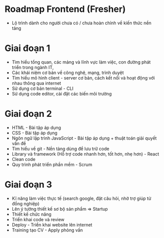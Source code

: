 # Roadmap Frontend (Fresher)

- Lộ trình dành cho người chưa có / chưa hoàn chỉnh về kiến thức nền tảng

# Giai đoạn 1

- Tìm hiểu tổng quan, các mảng và lĩnh vực làm việc, con đường phát triển trong ngành IT,
- Các khái niệm cơ bản về công nghệ, mạng, trình duyệt
- Tìm hiểu mô hình client - server cơ bản, cách kết nối và hoạt động với nhau thông qua internet
- Sử dụng cơ bản terminal - CLI
- Sử dụng code editor, cài đặt các biến môi trường

# Giai đoạn 2

- HTML - Bài tập áp dụng
- CSS - Bài tập áp dụng
- Ngôn ngữ lập trình JavaScript - Bài tập áp dụng + thuật toán giải quyết vấn đề
- Tìm hiểu về git - Nền tảng dùng để lưu trữ code
- Library và framework (Hỗ trợ code nhanh hơn, tốt hơn, nhẹ hơn) - React
- Clean code
- Quy trình phát triển phần mềm - Scrum

# Giai đoạn 3

- Kĩ năng làm việc thực tế (search google, đặt câu hỏi, nhờ trợ giúp từ đồng nghiệp)
- Lên ý tưởng thiết kế sơ bộ sản phẩm ⇒ Startup
- Thiết kế chức năng
- Triển khai code và review
- Deploy - Triển khai website lên internet
- Training tạo CV - Apply phỏng vấn
